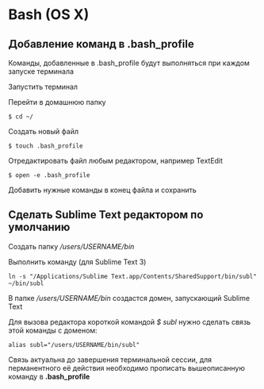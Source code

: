 # Bash (OS X)
## Добавление команд в .bash_profile
Команды, добавленные в .bash_profile будут выполняться при каждом запуске терминала

Запустить терминал

Перейти в домашнюю папку
```
$ cd ~/
```
Создать новый файл
```
$ touch .bash_profile
```
Отредактировать файл любым редактором, например TextEdit
```
$ open -e .bash_profile
```
Добавить нужные команды в конец файла и сохранить
## Сделать Sublime Text редактором по умолчанию
Создать папку */users/USERNAME/bin*

Выполнить команду (для Sublime Text 3)
```
ln -s "/Applications/Sublime Text.app/Contents/SharedSupport/bin/subl" ~/bin/subl
```
В папке */users/USERNAME/bin* создастся домен, запускающий Sublime Text

Для вызова редактора короткой командой *$ subl* нужно сделать связь этой команды с доменом:
```
alias subl="/users/USERNAME/bin/subl"
```
Связь актуальна до завершения терминальной сессии, для перманентного её действия необходимо прописать вышеописанную команду в **.bash_profile** 
